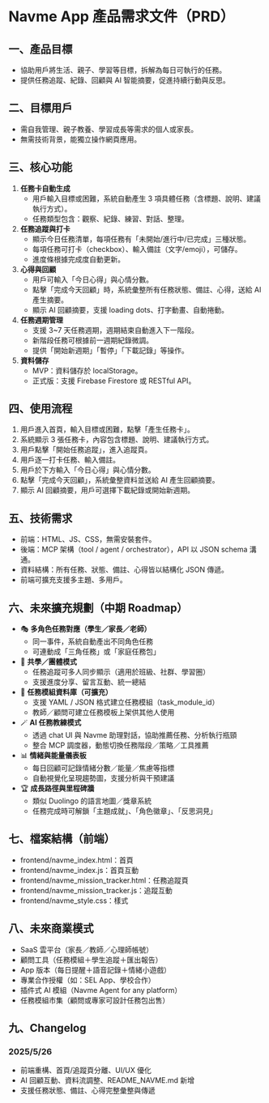 # Navme App 產品需求文件（PRD）

## 一、產品目標
- 協助用戶將生活、親子、學習等目標，拆解為每日可執行的任務。
- 提供任務追蹤、紀錄、回顧與 AI 智能摘要，促進持續行動與反思。

## 二、目標用戶
- 需自我管理、親子教養、學習成長等需求的個人或家長。
- 無需技術背景，能獨立操作網頁應用。

## 三、核心功能
1. **任務卡自動生成**
   - 用戶輸入目標或困難，系統自動產生 3 項具體任務（含標題、說明、建議執行方式）。
   - 任務類型包含：觀察、紀錄、練習、對話、整理。
2. **任務追蹤與打卡**
   - 顯示今日任務清單，每項任務有「未開始/進行中/已完成」三種狀態。
   - 每項任務可打卡（checkbox）、輸入備註（文字/emoji），可儲存。
   - 進度條根據完成度自動更新。
3. **心得與回顧**
   - 用戶可輸入「今日心得」與心情分數。
   - 點擊「完成今天回顧」時，系統彙整所有任務狀態、備註、心得，送給 AI 產生摘要。
   - 顯示 AI 回顧摘要，支援 loading dots、打字動畫、自動捲動。
4. **任務週期管理**
   - 支援 3~7 天任務週期，週期結束自動進入下一階段。
   - 新階段任務可根據前一週期紀錄微調。
   - 提供「開始新週期」「暫停」「下載記錄」等操作。
5. **資料儲存**
   - MVP：資料儲存於 localStorage。
   - 正式版：支援 Firebase Firestore 或 RESTful API。

## 四、使用流程
1. 用戶進入首頁，輸入目標或困難，點擊「產生任務卡」。
2. 系統顯示 3 張任務卡，內容包含標題、說明、建議執行方式。
3. 用戶點擊「開始任務追蹤」，進入追蹤頁。
4. 用戶逐一打卡任務、輸入備註。
5. 用戶於下方輸入「今日心得」與心情分數。
6. 點擊「完成今天回顧」，系統彙整資料並送給 AI 產生回顧摘要。
7. 顯示 AI 回顧摘要，用戶可選擇下載紀錄或開始新週期。

## 五、技術需求
- 前端：HTML、JS、CSS，無需安裝套件。
- 後端：MCP 架構（tool / agent / orchestrator），API 以 JSON schema 溝通。
- 資料結構：所有任務、狀態、備註、心得皆以結構化 JSON 傳遞。
- 前端可擴充支援多主題、多用戶。

## 六、未來擴充規劃（中期 Roadmap）
- 🎭 **多角色任務對應（學生／家長／老師）**
  - 同一事件，系統自動產出不同角色任務
  - 可連動成「三角任務」或「家庭任務包」
- 🤝 **共學／團體模式**
  - 任務追蹤可多人同步顯示（適用於班級、社群、學習圈）
  - 支援進度分享、留言互動、統一總結
- 🧱 **任務模組資料庫（可擴充）**
  - 支援 YAML / JSON 格式建立任務模組（task_module_id）
  - 教師／顧問可建立任務模板上架供其他人使用
- 🪄 **AI 任務教練模式**
  - 透過 chat UI 與 Navme 助理對話，協助推薦任務、分析執行瓶頸
  - 整合 MCP 調度器，動態切換任務階段／策略／工具推薦
- 📊 **情緒與能量儀表板**
  - 每日回顧可記錄情緒分數／能量／焦慮等指標
  - 自動視覺化呈現趨勢圖，支援分析與干預建議
- 🏆 **成長路徑與里程碑牆**
  - 類似 Duolingo 的語言地圖／獎章系統
  - 任務完成時可解鎖「主題成就」、「角色徽章」、「反思洞見」

## 七、檔案結構（前端）
- frontend/navme_index.html：首頁
- frontend/navme_index.js：首頁互動
- frontend/navme_mission_tracker.html：任務追蹤頁
- frontend/navme_mission_tracker.js：追蹤互動
- frontend/navme_style.css：樣式

## 八、未來商業模式
- SaaS 雲平台（家長／教師／心理師帳號）
- 顧問工具（任務模組＋學生追蹤＋匯出報告）
- App 版本（每日提醒＋語音記錄＋情緒小遊戲）
- 專業合作授權（如：SEL App、學校合作）
- 插件式 AI 模組（Navme Agent for any platform）
- 任務模組市集（顧問或專家可設計任務包出售）

## 九、Changelog

### 2025/5/26
- 前端重構、首頁/追蹤頁分離、UI/UX 優化
- AI 回顧互動、資料流調整、README_NAVME.md 新增
- 支援任務狀態、備註、心得完整彙整與傳遞